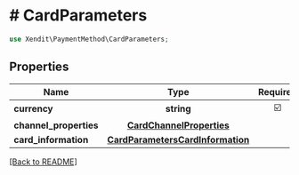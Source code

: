 # # CardParameters


```php
use Xendit\PaymentMethod\CardParameters;
```

## Properties

| Name | Type | Required | Description | Examples |
|------------|:-------------:|:-------------:|-------------|:-------------:|
| **currency** | **string** | ☑️ |  | null |
| **channel_properties** | [**CardChannelProperties**](CardChannelProperties.md) |  |  | null |
| **card_information** | [**CardParametersCardInformation**](CardParametersCardInformation.md) |  |  | null |


[[Back to README]](../../README.md)

